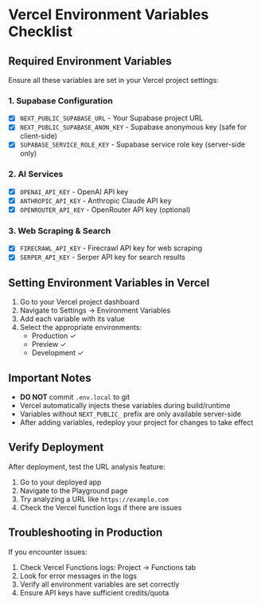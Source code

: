 # Vercel Environment Variables Checklist

## Required Environment Variables

Ensure all these variables are set in your Vercel project settings:

### 1. Supabase Configuration
- [x] `NEXT_PUBLIC_SUPABASE_URL` - Your Supabase project URL
- [x] `NEXT_PUBLIC_SUPABASE_ANON_KEY` - Supabase anonymous key (safe for client-side)
- [x] `SUPABASE_SERVICE_ROLE_KEY` - Supabase service role key (server-side only)

### 2. AI Services
- [x] `OPENAI_API_KEY` - OpenAI API key
- [x] `ANTHROPIC_API_KEY` - Anthropic Claude API key
- [x] `OPENROUTER_API_KEY` - OpenRouter API key (optional)

### 3. Web Scraping & Search
- [x] `FIRECRAWL_API_KEY` - Firecrawl API key for web scraping
- [x] `SERPER_API_KEY` - Serper API key for search results

## Setting Environment Variables in Vercel

1. Go to your Vercel project dashboard
2. Navigate to Settings → Environment Variables
3. Add each variable with its value
4. Select the appropriate environments:
   - Production ✓
   - Preview ✓
   - Development ✓

## Important Notes

- **DO NOT** commit `.env.local` to git
- Vercel automatically injects these variables during build/runtime
- Variables without `NEXT_PUBLIC_` prefix are only available server-side
- After adding variables, redeploy your project for changes to take effect

## Verify Deployment

After deployment, test the URL analysis feature:
1. Go to your deployed app
2. Navigate to the Playground page
3. Try analyzing a URL like `https://example.com`
4. Check the Vercel function logs if there are issues

## Troubleshooting in Production

If you encounter issues:
1. Check Vercel Functions logs: Project → Functions tab
2. Look for error messages in the logs
3. Verify all environment variables are set correctly
4. Ensure API keys have sufficient credits/quota